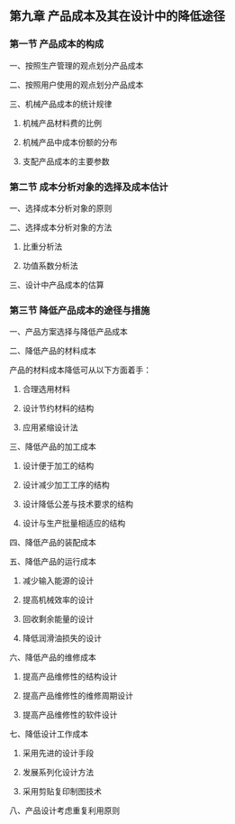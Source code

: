 ## 第九章 产品成本及其在设计中的降低途径 ##

### 第一节 产品成本的构成 ###

一、按照生产管理的观点划分产品成本

二、按照用户使用的观点划分产品成本

三、机械产品成本的统计规律

1. 机械产品材料费的比例

2. 机械产品中成本份额的分布

3. 支配产品成本的主要参数

### 第二节 成本分析对象的选择及成本估计 ###

一、选择成本分析对象的原则

二、选择成本分析对象的方法

1. 比重分析法

2. 功值系数分析法

三、设计中产品成本的估算

### 第三节 降低产品成本的途径与措施 ###

一、产品方案选择与降低产品成本

二、降低产品的材料成本

产品的材料成本降低可从以下方面着手：

1. 合理选用材料

2. 设计节约材料的结构

3. 应用紧缩设计法

三、降低产品的加工成本

1. 设计便于加工的结构

2. 设计减少加工工序的结构

3. 设计降低公差与技术要求的结构

4. 设计与生产批量相适应的结构

四、降低产品的装配成本

五、降低产品的运行成本

1. 减少输入能源的设计

2. 提高机械效率的设计

3. 回收剩余能量的设计

4. 降低润滑油损失的设计

六、降低产品的维修成本

1. 提高产品维修性的结构设计

2. 提高产品维修性的维修周期设计

3. 提高产品维修性的软件设计

七、降低设计工作成本

1. 采用先进的设计手段

2. 发展系列化设计方法

3. 采用剪贴复印制图技术

八、产品设计考虑重复利用原则

